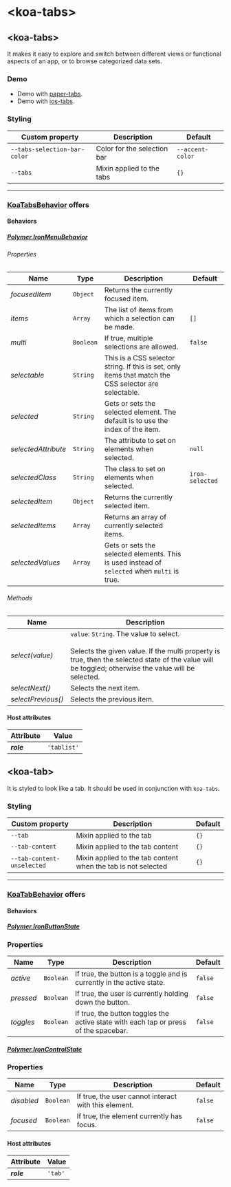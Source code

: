 # &lt;koa-tabs&gt;

## &lt;koa-tabs&gt;

It makes it easy to explore and switch between different views or functional aspects of an app, or to browse categorized data sets.

### Demo

* Demo with [paper-tabs](https://elements.polymer-project.org/elements/paper-tabs?view=demo).
* Demo with [ios-tabs](https://kingofapp.github.io/ios-tabs).

### Styling

Custom property | Description | Default
----------------|-------------|--------
`--tabs-selection-bar-color` | Color for the selection bar | `--accent-color`
`--tabs` | Mixin applied to the tabs | `{}`

---

### [KoaTabsBehavior](https://github.com/KingofApp/koa-behaviors/blob/master/koa-tabs-behavior.html) offers

#### Behaviors

##### [Polymer.IronMenuBehavior](https://elements.polymer-project.org/elements/iron-menu-behavior?active=Polymer.IronMenuBehavior)

###### Properties

Name | Type | Description | Default
-----|------|-------------|--------
*focusedItem* | `Object` | Returns the currently focused item. |
*items* | `Array` | The list of items from which a selection can be made. | `[]`
*multi* | `Boolean` | If true, multiple selections are allowed. | `false`
*selectable* | `String` | This is a CSS selector string. If this is set, only items that match the CSS selector are selectable. |
*selected* | `String` | Gets or sets the selected element. The default is to use the index of the item. |
*selectedAttribute* | `String` | The attribute to set on elements when selected. | `null`
*selectedClass* | `String` | The class to set on elements when selected. | `iron-selected`
*selectedItem* | `Object` | Returns the currently selected item. |
*selectedItems* | `Array` | Returns an array of currently selected items. |
*selectedValues* | `Array` | Gets or sets the selected elements. This is used instead of `selected` when `multi` is true. |

###### Methods

Name | Description
-----|------------
*select(value)* | `value`: `String`. The value to select.<br/><br/>Selects the given value. If the multi property is true, then the selected state of the value will be toggled; otherwise the value will be selected.
*selectNext()* | Selects the next item.
*selectPrevious()* | Selects the previous item.

#### Host attributes

Attribute | Value
----------|------
***role*** | `'tablist'`


## &lt;koa-tab&gt;

It is styled to look like a tab. It should be used in conjunction with `koa-tabs`.

### Styling

Custom property | Description | Default
----------------|-------------|--------
`--tab` | Mixin applied to the tab | `{}`
`--tab-content` | Mixin applied to the tab content | `{}`
`--tab-content-unselected` | Mixin applied to the tab content when the tab is not selected | `{}`

---

### [KoaTabBehavior](https://github.com/KingofApp/koa-behaviors/blob/master/koa-tab-behavior.html) offers

#### Behaviors

##### [Polymer.IronButtonState](https://elements.polymer-project.org/elements/iron-behaviors?active=Polymer.IronButtonState)

### Properties

Name | Type | Description | Default
-----|------|-------------|--------
*active* | `Boolean` | If true, the button is a toggle and is currently in the active state. | `false`
*pressed* | `Boolean` | If true, the user is currently holding down the button. | `false`
*toggles* | `Boolean` | If true, the button toggles the active state with each tap or press of the spacebar. | `false`

##### [Polymer.IronControlState](https://elements.polymer-project.org/elements/iron-behaviors?active=Polymer.IronControlState)

### Properties

Name | Type | Description | Default
-----|------|-------------|--------
*disabled* | `Boolean` | If true, the user cannot interact with this element. | `false`
*focused* | `Boolean` | If true, the element currently has focus. | `false`

#### Host attributes

Attribute | Value
----------|------
***role*** | `'tab'`
